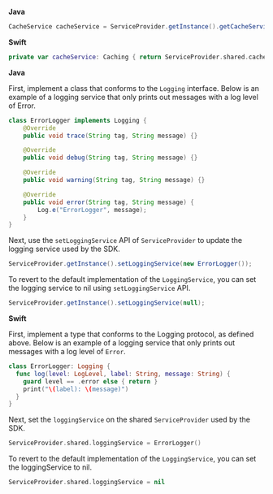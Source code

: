 <Variant platform="android" task="access" repeat="2"/>

**Java**

```java
CacheService cacheService = ServiceProvider.getInstance().getCacheService();
```

<Variant platform="ios" task="access" repeat="2"/>

**Swift**

```swift
private var cacheService: Caching { return ServiceProvider.shared.cacheService }
```

<Variant platform="android" task="override" repeat="7"/>

**Java**

First, implement a class that conforms to the `Logging` interface. Below is an example of a logging service that only prints out messages with a log level of Error.

```java
class ErrorLogger implements Logging {
	@Override
	public void trace(String tag, String message) {}

	@Override
	public void debug(String tag, String message) {}

	@Override
	public void warning(String tag, String message) {}

	@Override
	public void error(String tag, String message) {
		Log.e("ErrorLogger", message);
	}
}
```

Next, use the `setLoggingService` API of `ServiceProvider` to update the logging service used by the SDK.

```java
ServiceProvider.getInstance().setLoggingService(new ErrorLogger());
```

To revert to the default implementation of the `LoggingService`, you can set the logging service to nil using `setLoggingService` API.

```java
ServiceProvider.getInstance().setLoggingService(null);
```

<Variant platform="ios" task="override" repeat="7"/>

**Swift**

First, implement a type that conforms to the Logging protocol, as defined above.  Below is an example of a logging service that only prints out messages with a log level of `Error`.

```swift
class ErrorLogger: Logging {
  func log(level: LogLevel, label: String, message: String) {
    guard level == .error else { return }
    print("\(label): \(message)")
  }
}
```

Next, set the `loggingService` on the shared `ServiceProvider` used by the SDK.

```swift
ServiceProvider.shared.loggingService = ErrorLogger()
```

To revert to the default implementation of the `LoggingService`, you can set the loggingService to nil.

```swift
ServiceProvider.shared.loggingService = nil
```
